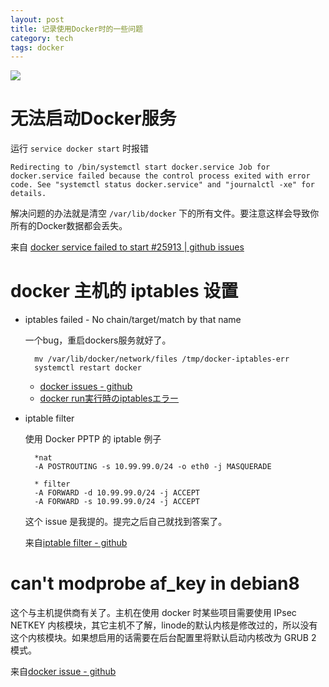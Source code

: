```yaml
---
layout: post
title: 记录使用Docker时的一些问题
category: tech
tags: docker
---
```


![](https://cdn.kelu.org/blog/tags/docker.jpg)

# 无法启动Docker服务

运行 `service docker start` 时报错

    Redirecting to /bin/systemctl start docker.service Job for docker.service failed because the control process exited with error code. See "systemctl status docker.service" and "journalctl -xe" for details.
    
解决问题的办法就是清空 `/var/lib/docker` 下的所有文件。要注意这样会导致你所有的Docker数据都会丢失。   

来自 [docker service failed to start #25913 | github issues](https://github.com/docker/docker/issues/25913)

# docker 主机的 iptables 设置

* iptables failed - No chain/target/match by that name

    一个bug，重启dockers服务就好了。

        mv /var/lib/docker/network/files /tmp/docker-iptables-err
        systemctl restart docker
    
    * [docker issues - github](https://github.com/docker/docker/issues/16816)
    * [docker run実行時のiptablesエラー](http://qiita.com/miwato/items/9770a2a757d3f5e369a4)
    
* iptable filter

    使用 Docker PPTP 的 iptable 例子

        *nat 
        -A POSTROUTING -s 10.99.99.0/24 -o eth0 -j MASQUERADE

        * filter
        -A FORWARD -d 10.99.99.0/24 -j ACCEPT
        -A FORWARD -s 10.99.99.0/24 -j ACCEPT

    这个 issue 是我提的。提完之后自己就找到答案了。
    
    来自[iptable filter - github](https://github.com/mobtitude/docker-vpn-pptp/issues/12)

# can't modprobe af_key in debian8
    
这个与主机提供商有关了。主机在使用 docker 时某些项目需要使用 IPsec NETKEY 内核模块，其它主机不了解，linode的默认内核是修改过的，所以没有这个内核模块。如果想启用的话需要在后台配置里将默认启动内核改为 GRUB 2 模式。

来自[docker issue - github](https://github.com/hwdsl2/docker-ipsec-vpn-server/issues/2)
